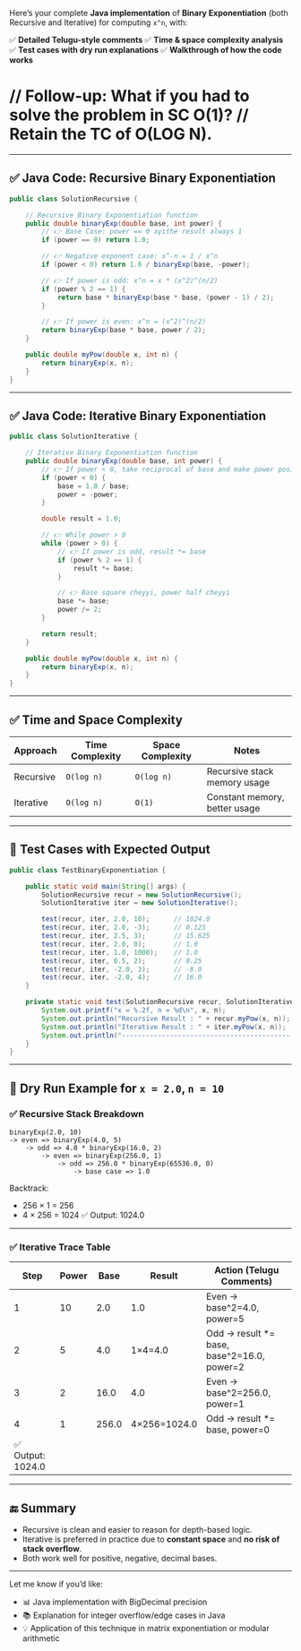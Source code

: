 
Here’s your complete **Java implementation** of **Binary Exponentiation** (both Recursive and Iterative) for computing `x^n`, with:

✅ **Detailed Telugu-style comments**
✅ **Time & space complexity analysis**
✅ **Test cases with dry run explanations**
✅ **Walkthrough of how the code works**


# // Follow-up: What if you had to solve the problem in SC O(1)? // Retain the TC of O(LOG N).
---

## ✅ Java Code: Recursive Binary Exponentiation

```java
public class SolutionRecursive {

    // Recursive Binary Exponentiation function
    public double binaryExp(double base, int power) {
        // 👉 Base Case: power == 0 ayithe result always 1
        if (power == 0) return 1.0;

        // 👉 Negative exponent case: x^-n = 1 / x^n
        if (power < 0) return 1.0 / binaryExp(base, -power);

        // 👉 If power is odd: x^n = x * (x^2)^(n/2)
        if (power % 2 == 1) {
            return base * binaryExp(base * base, (power - 1) / 2);
        }

        // 👉 If power is even: x^n = (x^2)^(n/2)
        return binaryExp(base * base, power / 2);
    }

    public double myPow(double x, int n) {
        return binaryExp(x, n);
    }
}
```

---

## ✅ Java Code: Iterative Binary Exponentiation

```java
public class SolutionIterative {

    // Iterative Binary Exponentiation function
    public double binaryExp(double base, int power) {
        // 👉 If power < 0, take reciprocal of base and make power positive
        if (power < 0) {
            base = 1.0 / base;
            power = -power;
        }

        double result = 1.0;

        // 👉 While power > 0
        while (power > 0) {
            // 👉 If power is odd, result *= base
            if (power % 2 == 1) {
                result *= base;
            }

            // 👉 Base square cheyyi, power half cheyyi
            base *= base;
            power /= 2;
        }

        return result;
    }

    public double myPow(double x, int n) {
        return binaryExp(x, n);
    }
}
```

---

## ✅ Time and Space Complexity

| Approach  | Time Complexity | Space Complexity | Notes                         |
| --------- | --------------- | ---------------- | ----------------------------- |
| Recursive | `O(log n)`      | `O(log n)`       | Recursive stack memory usage  |
| Iterative | `O(log n)`      | `O(1)`           | Constant memory, better usage |

---

## 🧪 Test Cases with Expected Output

```java
public class TestBinaryExponentiation {

    public static void main(String[] args) {
        SolutionRecursive recur = new SolutionRecursive();
        SolutionIterative iter = new SolutionIterative();

        test(recur, iter, 2.0, 10);      // 1024.0
        test(recur, iter, 2.0, -3);      // 0.125
        test(recur, iter, 2.5, 3);       // 15.625
        test(recur, iter, 2.0, 0);       // 1.0
        test(recur, iter, 1.0, 1000);    // 1.0
        test(recur, iter, 0.5, 2);       // 0.25
        test(recur, iter, -2.0, 3);      // -8.0
        test(recur, iter, -2.0, 4);      // 16.0
    }

    private static void test(SolutionRecursive recur, SolutionIterative iter, double x, int n) {
        System.out.printf("x = %.2f, n = %d\n", x, n);
        System.out.println("Recursive Result : " + recur.myPow(x, n));
        System.out.println("Iterative Result : " + iter.myPow(x, n));
        System.out.println("--------------------------------------------------");
    }
}
```

---

## 🧠 Dry Run Example for `x = 2.0`, `n = 10`

### ✅ Recursive Stack Breakdown

```text
binaryExp(2.0, 10) 
-> even => binaryExp(4.0, 5)
    -> odd => 4.0 * binaryExp(16.0, 2)
        -> even => binaryExp(256.0, 1)
            -> odd => 256.0 * binaryExp(65536.0, 0)
                -> base case => 1.0
```

Backtrack:

* 256 × 1 = 256
* 4 × 256 = 1024
  ✅ Output: 1024.0

---

### ✅ Iterative Trace Table

| Step             | Power | Base  | Result       | Action (Telugu Comments)                    |
| ---------------- | ----- | ----- | ------------ | ------------------------------------------- |
| 1                | 10    | 2.0   | 1.0          | Even → base^2=4.0, power=5                  |
| 2                | 5     | 4.0   | 1×4=4.0      | Odd → result \*= base, base^2=16.0, power=2 |
| 3                | 2     | 16.0  | 4.0          | Even → base^2=256.0, power=1                |
| 4                | 1     | 256.0 | 4×256=1024.0 | Odd → result \*= base, power=0              |
| ✅ Output: 1024.0 |       |       |              |                                             |

---

## 🔚 Summary

* Recursive is clean and easier to reason for depth-based logic.
* Iterative is preferred in practice due to **constant space** and **no risk of stack overflow**.
* Both work well for positive, negative, decimal bases.

---

Let me know if you’d like:

* 📊 Java implementation with BigDecimal precision
* 📚 Explanation for integer overflow/edge cases in Java
* 💡 Application of this technique in matrix exponentiation or modular arithmetic
